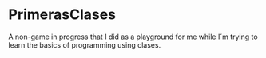 # PrimerasClases
A non-game in progress that I did as a playground for me while I´m
trying to learn the basics of programming using clases.

